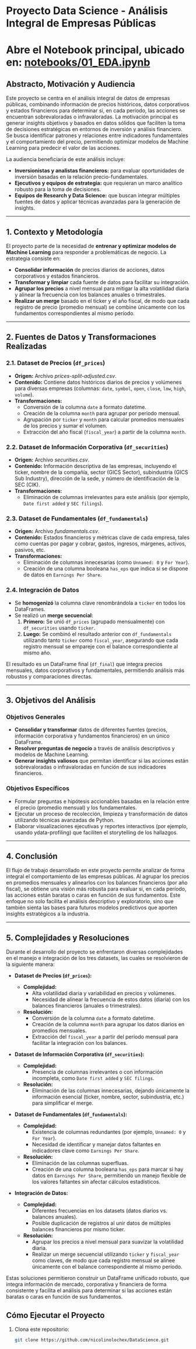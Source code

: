 # Proyecto Data Science - Análisis Integral de Empresas Públicas

# Abre el Notebook principal, ubicado en: [notebooks/01_EDA.ipynb](https://github.com/nicolinolochex/DataScience/blob/main/notebooks/01_EDA.ipynb)

## Abstracto, Motivación y Audiencia

Este proyecto se centra en el análisis integral de datos de empresas públicas, combinando información de precios históricos, datos corporativos y estados financieros para determinar si, en cada período, las acciones se encuentran sobrevaloradas o infravaloradas. La motivación principal es generar insights objetivos y basados en datos sólidos que faciliten la toma de decisiones estratégicas en entornos de inversión y análisis financiero. Se busca identificar patrones y relaciones entre indicadores fundamentales y el comportamiento del precio, permitiendo optimizar modelos de Machine Learning para predecir el valor de las acciones.

La audiencia beneficiaria de este análisis incluye:
- **Inversionistas y analistas financieros:** para evaluar oportunidades de inversión basadas en la relación precio-fundamentales.
- **Ejecutivos y equipos de estrategia:** que requieran un marco analítico robusto para la toma de decisiones.
- **Equipos de Research y Data Science:** que buscan integrar múltiples fuentes de datos y aplicar técnicas avanzadas para la generación de insights.


---

## 1. Contexto y Metodología

El proyecto parte de la necesidad de **entrenar y optimizar modelos de Machine Learning** para responder a problemáticas de negocio. La estrategia consiste en:
- **Consolidar información** de precios diarios de acciones, datos corporativos y estados financieros.
- **Transformar y limpiar** cada fuente de datos para facilitar su integración.
- **Agrupar los precios** a nivel mensual para mitigar la alta volatilidad diaria y alinear la frecuencia con los balances anuales o trimestrales.
- **Realizar un merge** basado en el ticker y el año fiscal, de modo que cada registro de precio (promedio mensual) se combine únicamente con los fundamentos correspondientes al mismo período.

---

## 2. Fuentes de Datos y Transformaciones Realizadas

### 2.1. Dataset de Precios (`df_prices`)
- **Origen:** Archivo *prices-split-adjusted.csv*.
- **Contenido:** Contiene datos históricos diarios de precios y volúmenes para diversas empresas (columnas: `date`, `symbol`, `open`, `close`, `low`, `high`, `volume`).
- **Transformaciones:**  
  - Conversión de la columna `date` a formato datetime.
  - Creación de la columna `month` para agrupar por periodo mensual.
  - Agrupación por `ticker` y `month` para calcular promedios mensuales de los precios y sumar el volumen.
  - Extracción del año fiscal (`fiscal_year`) a partir de la columna `month`.

### 2.2. Dataset de Información Corporativa (`df_securities`)
- **Origen:** Archivo *securities.csv*.
- **Contenido:** Información descriptiva de las empresas, incluyendo el ticker, nombre de la compañía, sector (GICS Sector), subindustria (GICS Sub Industry), dirección de la sede, y número de identificación de la SEC (CIK).
- **Transformaciones:**  
  - Eliminación de columnas irrelevantes para este análisis (por ejemplo, `Date first added` y `SEC filings`).

### 2.3. Dataset de Fundamentales (`df_fundamentals`)
- **Origen:** Archivo *fundamentals.csv*.
- **Contenido:** Estados financieros y métricas clave de cada empresa, tales como cuentas por pagar y cobrar, gastos, ingresos, márgenes, activos, pasivos, etc.
- **Transformaciones:**  
  - Eliminación de columnas innecesarias (como `Unnamed: 0` y `For Year`).
  - Creación de una columna booleana `has_eps` que indica si se dispone de datos en `Earnings Per Share`.

### 2.4. Integración de Datos
- Se **homogenizó** la columna clave renombrándola a `ticker` en todos los DataFrames.
- Se realizó un **merge secuencial**:
  1. **Primero:** Se unió `df_prices` (agrupado mensualmente) con `df_securities` usando `ticker`.
  2. **Luego:** Se combinó el resultado anterior con `df_fundamentals` utilizando tanto `ticker` como `fiscal_year`, asegurando que cada registro mensual se empareje con el balance correspondiente al mismo año.

El resultado es un DataFrame final (`df_final`) que integra precios mensuales, datos corporativos y fundamentales, permitiendo análisis más robustos y comparaciones directas.

---

## 3. Objetivos del Análisis

### Objetivos Generales
- **Consolidar y transformar** datos de diferentes fuentes (precios, información corporativa y fundamentos financieros) en un único DataFrame.
- **Resolver preguntas de negocio** a través de análisis descriptivos y modelos de Machine Learning.
- **Generar insights valiosos** que permitan identificar si las acciones están sobrevaloradas o infravaloradas en función de sus indicadores financieros.

### Objetivos Específicos
- Formular preguntas e hipótesis accionables basadas en la relación entre el precio (promedio mensual) y los fundamentales.
- Ejecutar un proceso de recolección, limpieza y transformación de datos utilizando técnicas avanzadas de Python.
- Elaborar visualizaciones ejecutivas y reportes interactivos (por ejemplo, usando ydata-profiling) que faciliten el storytelling de los hallazgos.

---





## 4. Conclusión

El flujo de trabajo desarrollado en este proyecto permite analizar de forma integral el comportamiento de las empresas públicas. Al agrupar los precios en promedios mensuales y alinearlos con los balances financieros (por año fiscal), se obtiene una visión más robusta para evaluar si, en cada período, las acciones están baratas o caras en función de sus fundamentos. Este enfoque no solo facilita el análisis descriptivo y exploratorio, sino que también sienta las bases para futuros modelos predictivos que aporten insights estratégicos a la industria.

---
## 5. Complejidades y Resoluciones

Durante el desarrollo del proyecto se enfrentaron diversas complejidades en el manejo e integración de los tres datasets, las cuales se resolvieron de la siguiente manera:

- **Dataset de Precios (`df_prices`):**
  - **Complejidad:**  
    - Alta volatilidad diaria y variabilidad en precios y volúmenes.
    - Necesidad de alinear la frecuencia de estos datos (diaria) con los balances financieros (anuales o trimestrales).
  - **Resolución:**  
    - Conversión de la columna `date` a formato datetime.
    - Creación de la columna `month` para agrupar los datos diarios en promedios mensuales.
    - Extracción del `fiscal_year` a partir del periodo mensual para facilitar la integración con los balances.

- **Dataset de Información Corporativa (`df_securities`):**
  - **Complejidad:**  
    - Presencia de columnas irrelevantes o con información incompleta, como `Date first added` y `SEC filings`.
  - **Resolución:**  
    - Eliminación de las columnas innecesarias, dejando únicamente la información esencial (ticker, nombre, sector, subindustria, etc.) para simplificar el merge.

- **Dataset de Fundamentales (`df_fundamentals`):**
  - **Complejidad:**  
    - Existencia de columnas redundantes (por ejemplo, `Unnamed: 0` y `For Year`).
    - Necesidad de identificar y manejar datos faltantes en indicadores clave como `Earnings Per Share`.
  - **Resolución:**  
    - Eliminación de las columnas superfluas.
    - Creación de una columna booleana `has_eps` para marcar si hay datos en `Earnings Per Share`, permitiendo un manejo flexible de los valores faltantes sin afectar cálculos estadísticos.

- **Integración de Datos:**
  - **Complejidad:**  
    - Diferentes frecuencias en los datasets (datos diarios vs. balances anuales).
    - Posible duplicación de registros al unir datos de múltiples balances financieros por mismo ticker.
  - **Resolución:**  
    - Agrupar los precios a nivel mensual para suavizar la volatilidad diaria.
    - Realizar un merge secuencial utilizando `ticker` y `fiscal_year` como claves, de modo que cada registro mensual se alinee únicamente con el balance correspondiente al mismo período.

Estas soluciones permitieron construir un DataFrame unificado robusto, que integra información de mercado, corporativa y financiera de forma consistente y facilita el análisis para determinar si las acciones están baratas o caras en función de sus fundamentos.


## Cómo Ejecutar el Proyecto

1. Clona este repositorio:
   ```bash
   git clone https://github.com/nicolinolochex/DataScience.git


